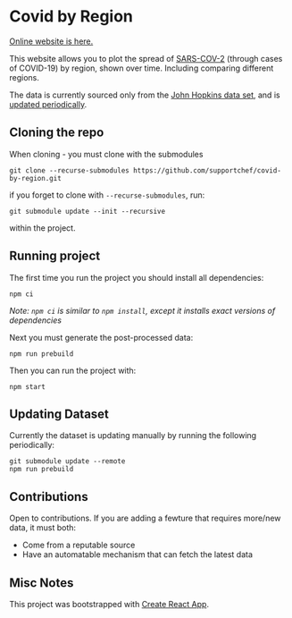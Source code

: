 # Covid by Region

[Online website is here.](https://www.covidbyregion.com)

This website allows you to plot the spread of [SARS-COV-2](https://en.wikipedia.org/wiki/Severe_acute_respiratory_syndrome_coronavirus_2) (through cases of COVID-19) by region, shown over time. Including comparing different regions.

The data is currently sourced only from the [John Hopkins data set](https://github.com/CSSEGISandData/COVID-19/), and is [updated periodically](#updating-dataset).

## Cloning the repo

When cloning - you must clone with the submodules

    git clone --recurse-submodules https://github.com/supportchef/covid-by-region.git

if you forget to clone with `--recurse-submodules`, run:

    git submodule update --init --recursive

within the project.

## Running project

The first time you run the project you should install all dependencies:

    npm ci

_Note: `npm ci` is similar to `npm install`, except it installs exact versions of dependencies_

Next you must generate the post-processed data:

    npm run prebuild

Then you can run the project with:

    npm start

## Updating Dataset

Currently the dataset is updating manually by running the following periodically:

    git submodule update --remote
    npm run prebuild

## Contributions

Open to contributions. If you are adding a fewture that requires more/new data, it must both:

- Come from a reputable source
- Have an automatable mechanism that can fetch the latest data

## Misc Notes

This project was bootstrapped with [Create React App](https://github.com/facebook/create-react-app).
